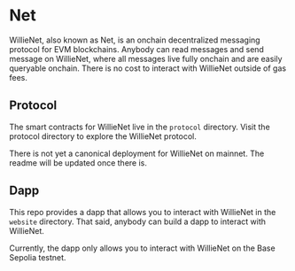 # Net

WillieNet, also known as Net, is an onchain decentralized messaging protocol for EVM blockchains. Anybody can read messages and send message on WillieNet, where all messages live fully onchain and are easily queryable onchain. There is no cost to interact with WillieNet outside of gas fees.

## Protocol

The smart contracts for WillieNet live in the `protocol` directory. Visit the protocol directory to explore the WillieNet protocol.

There is not yet a canonical deployment for WillieNet on mainnet. The readme will be updated once there is.

## Dapp

This repo provides a dapp that allows you to interact with WillieNet in the `website` directory. That said, anybody can build a dapp to interact with WillieNet.

Currently, the dapp only allows you to interact with WillieNet on the Base Sepolia testnet.
